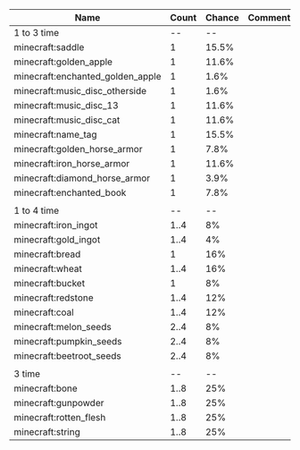 | Name                             | Count | Chance | Comment |
| -------------------------------- | ----- | ------ | ------- |
| 1 to 3 time                      |    -- |     -- |         |
| minecraft:saddle                 |     1 |  15.5% |         |
| minecraft:golden_apple           |     1 |  11.6% |         |
| minecraft:enchanted_golden_apple |     1 |   1.6% |         |
| minecraft:music_disc_otherside   |     1 |   1.6% |         |
| minecraft:music_disc_13          |     1 |  11.6% |         |
| minecraft:music_disc_cat         |     1 |  11.6% |         |
| minecraft:name_tag               |     1 |  15.5% |         |
| minecraft:golden_horse_armor     |     1 |   7.8% |         |
| minecraft:iron_horse_armor       |     1 |  11.6% |         |
| minecraft:diamond_horse_armor    |     1 |   3.9% |         |
| minecraft:enchanted_book         |     1 |   7.8% |         |
|                                  |       |        |         |
| 1 to 4 time                      |    -- |     -- |         |
| minecraft:iron_ingot             |  1..4 |     8% |         |
| minecraft:gold_ingot             |  1..4 |     4% |         |
| minecraft:bread                  |     1 |    16% |         |
| minecraft:wheat                  |  1..4 |    16% |         |
| minecraft:bucket                 |     1 |     8% |         |
| minecraft:redstone               |  1..4 |    12% |         |
| minecraft:coal                   |  1..4 |    12% |         |
| minecraft:melon_seeds            |  2..4 |     8% |         |
| minecraft:pumpkin_seeds          |  2..4 |     8% |         |
| minecraft:beetroot_seeds         |  2..4 |     8% |         |
|                                  |       |        |         |
| 3 time                           |    -- |     -- |         |
| minecraft:bone                   |  1..8 |    25% |         |
| minecraft:gunpowder              |  1..8 |    25% |         |
| minecraft:rotten_flesh           |  1..8 |    25% |         |
| minecraft:string                 |  1..8 |    25% |         |